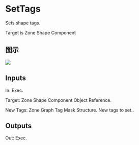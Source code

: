 # SetTags

Sets shape tags.

Target is Zone Shape Component

## 图示

![]($-20221218-21390147.png)

## Inputs

In: Exec.

Target: Zone Shape Component Object Reference.

New Tags: Zone Graph Tag Mask Structure. New tags to set..  

## Outputs

Out: Exec.


